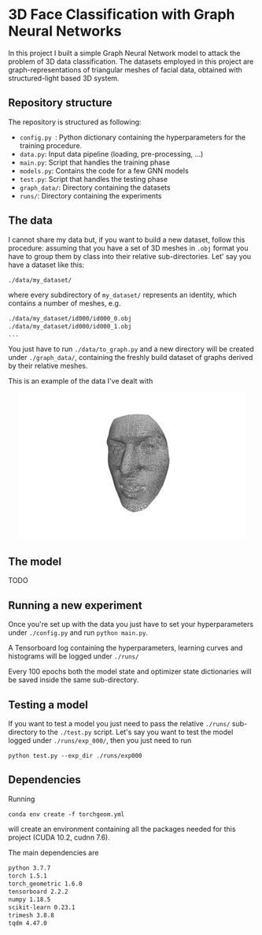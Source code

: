 3D Face Classification with Graph Neural Networks
===

In this project I built a simple Graph Neural Network model to attack the problem of 3D data classification. The datasets employed in this project are graph-representations of triangular meshes of facial data, obtained with structured-light based 3D system.

## Repository structure

The repository is structured as following:
- `config.py `: Python dictionary containing the hyperparameters for the training procedure.
- `data.py`: Input data pipeline (loading, pre-processing, ...)
- `main.py`: Script that handles the training phase
- `models.py`: Contains the code for a few GNN models
- `test.py`: Script that handles the testing phase
- `graph_data/`: Directory containing the datasets
- `runs/`: Directory containing the experiments

## The data

I cannot share my data but, if you want to build a new dataset, follow this procedure: assuming that you have a set of 3D meshes in `.obj` format you have to group them by class into their relative sub-directories. Let' say you have a dataset like this:

```
./data/my_dataset/
```
where every subdirectory of `my_dataset/` represents an identity, which contains a number of meshes, e.g.
```
./data/my_dataset/id000/id000_0.obj
./data/my_dataset/id000/id000_1.obj
...
```
You just have to run `./data/to_graph.py` and a new directory will be created under `./graph_data/`, containing the freshly build dataset of graphs derived by their relative meshes.

This is an example of the data I've dealt with
<p align="center">
  <img width="460" height="300" src="./img/example_mesh.png">
</p>


## The model

TODO

## Running a new experiment

Once you're set up with the data you just have to set your hyperparameters under `./config.py` and run `python main.py`.

A Tensorboard log containing the hyperparameters, learning curves and histograms will be logged under `./runs/`

Every 100 epochs both the model state and optimizer state dictionaries will be saved inside the same sub-directory.

## Testing a model

If you want to test a model you just need to pass the relative `./runs/` sub-directory to the `./test.py` script. Let's say you want to test the model logged under `./runs/exp_000/`, then you just need to run 
```
python test.py --exp_dir ./runs/exp000
```

## Dependencies

Running
```
conda env create -f torchgeom.yml
```
will create an environment containing all the packages needed for this project (CUDA 10.2, cudnn 7.6). 

The main dependencies are
```
python 3.7.7
torch 1.5.1
torch_geometric 1.6.0
tensorboard 2.2.2
numpy 1.18.5
scikit-learn 0.23.1
trimesh 3.8.8
tqdm 4.47.0
```